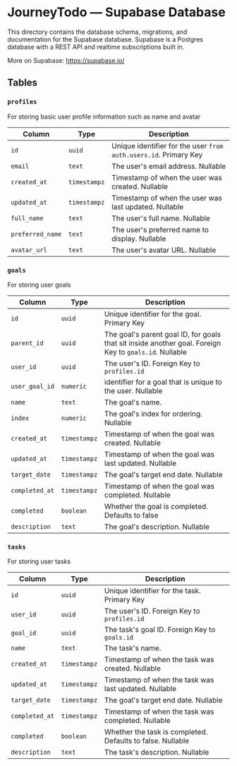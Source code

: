 # JourneyTodo — Supabase Database

This directory contains the database schema, migrations, and documentation for the Supabase database. Supabase is a Postgres database with a REST API and realtime subscriptions built in.

More on Supabase: https://supabase.io/

## Tables

### `profiles`

For storing basic user profile information such as name and avatar

| Column           | Type         | Description                                                      |
| ---------------- | ------------ | ---------------------------------------------------------------- |
| `id`             | `uuid`       | Unique identifier for the user `from auth.users.id`. Primary Key |
| `email`          | `text`       | The user's email address. Nullable                               |
| `created_at`     | `timestampz` | Timestamp of when the user was created. Nullable                 |
| `updated_at`     | `timestampz` | Timestamp of when the user was last updated. Nullable            |
| `full_name`      | `text`       | The user's full name. Nullable                                   |
| `preferred_name` | `text`       | The user's preferred name to display. Nullable                   |
| `avatar_url`     | `text`       | The user's avatar URL. Nullable                                  |

### `goals`

For storing user goals

| Column         | Type         | Description                                                                                            |
| -------------- | ------------ | ------------------------------------------------------------------------------------------------------ |
| `id`           | `uuid`       | Unique identifier for the goal. Primary Key                                                            |
| `parent_id`    | `uuid`       | The goal's parent goal ID, for goals that sit inside another goal. Foreign Key to `goals.id`. Nullable |
| `user_id`      | `uuid`       | The user's ID. Foreign Key to `profiles.id`                                                            |
| `user_goal_id` | `numeric`    | identifier for a goal that is unique to the user. Nullable                                             |
| `name`         | `text`       | The goal's name.                                                                                       |
| `index`        | `numeric`    | The goal's index for ordering. Nullable                                                                |
| `created_at`   | `timestampz` | Timestamp of when the goal was created. Nullable                                                       |
| `updated_at`   | `timestampz` | Timestamp of when the goal was last updated. Nullable                                                  |
| `target_date`  | `timestampz` | The goal's target end date. Nullable                                                                   |
| `completed_at` | `timestampz` | Timestamp of when the goal was completed. Nullable                                                     |
| `completed`    | `boolean`    | Whether the goal is completed. Defaults to false                                                       |
| `description`  | `text`       | The goal's description. Nullable                                                                       |

### `tasks`

For storing user tasks

| Column         | Type         | Description                                                |
| -------------- | ------------ | ---------------------------------------------------------- |
| `id`           | `uuid`       | Unique identifier for the task. Primary Key                |
| `user_id`      | `uuid`       | The user's ID. Foreign Key to `profiles.id`                |
| `goal_id`      | `uuid`       | The task's goal ID. Foreign Key to `goals.id`              |
| `name`         | `text`       | The task's name.                                           |
| `created_at`   | `timestampz` | Timestamp of when the task was created. Nullable           |
| `updated_at`   | `timestampz` | Timestamp of when the task was last updated. Nullable      |
| `target_date`  | `timestampz` | The goal's target end date. Nullable                       |
| `completed_at` | `timestampz` | Timestamp of when the task was completed. Nullable         |
| `completed`    | `boolean`    | Whether the task is completed. Defaults to false. Nullable |
| `description`  | `text`       | The task's description. Nullable                           |
